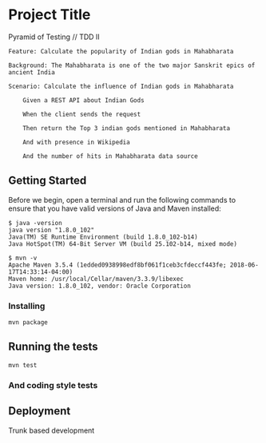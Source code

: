 
# Project Title

Pyramid of Testing // TDD II

```
Feature: Calculate the popularity of Indian gods in Mahabharata

Background: The Mahabharata is one of the two major Sanskrit epics of ancient India

Scenario: Calculate the influence of Indian gods in Mahabharata

	Given a REST API about Indian Gods

	When the client sends the request

	Then return the Top 3 indian gods mentioned in Mahabharata

	And with presence in Wikipedia

	And the number of hits in Mahabharata data source
```

## Getting Started

Before we begin, open a terminal and run the following commands to ensure that you have valid versions of Java and Maven installed:
```
$ java -version
java version "1.8.0_102"
Java(TM) SE Runtime Environment (build 1.8.0_102-b14)
Java HotSpot(TM) 64-Bit Server VM (build 25.102-b14, mixed mode)
```

```
$ mvn -v
Apache Maven 3.5.4 (1edded0938998edf8bf061f1ceb3cfdeccf443fe; 2018-06-17T14:33:14-04:00)
Maven home: /usr/local/Cellar/maven/3.3.9/libexec
Java version: 1.8.0_102, vendor: Oracle Corporation
```

### Installing

```
mvn package
```


## Running the tests

```
mvn test
```


### And coding style tests


## Deployment

Trunk based development
